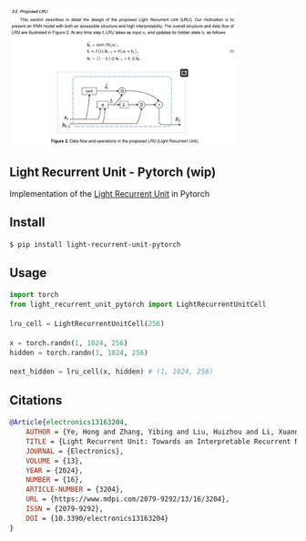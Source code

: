 <img src="./lru.png" width="400px"></img>

## Light Recurrent Unit - Pytorch (wip)

Implementation of the <a href="https://www.mdpi.com/2079-9292/13/16/3204">Light Recurrent Unit</a> in Pytorch

## Install

```bash
$ pip install light-recurrent-unit-pytorch
```

## Usage

```python
import torch
from light_recurrent_unit_pytorch import LightRecurrentUnitCell

lru_cell = LightRecurrentUnitCell(256)

x = torch.randn(1, 1024, 256)
hidden = torch.randn(1, 1024, 256)

next_hidden = lru_cell(x, hidden) # (1, 1024, 256)
```

## Citations

```bibtex
@Article{electronics13163204,
    AUTHOR = {Ye, Hong and Zhang, Yibing and Liu, Huizhou and Li, Xuannong and Chang, Jiaming and Zheng, Hui},
    TITLE = {Light Recurrent Unit: Towards an Interpretable Recurrent Neural Network for Modeling Long-Range Dependency},
    JOURNAL = {Electronics},
    VOLUME = {13},
    YEAR = {2024},
    NUMBER = {16},
    ARTICLE-NUMBER = {3204},
    URL = {https://www.mdpi.com/2079-9292/13/16/3204},
    ISSN = {2079-9292},
    DOI = {10.3390/electronics13163204}
}
```
